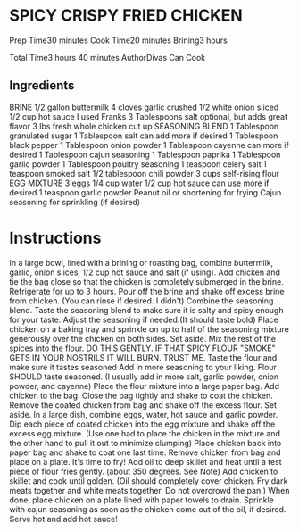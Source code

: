  # SPICY CRISPY FRIED CHICKEN
 
 Prep Time30 minutes
 Cook Time20 minutes
 Brining3 hours
 
 
 Total Time3 hours 40 minutes
 AuthorDivas Can Cook
 
## Ingredients

BRINE
1/2 gallon buttermilk
4 cloves garlic crushed
1/2 white onion sliced
1/2 cup hot sauce I used Franks
3 Tablespoons salt optional, but adds great flavor
3 lbs fresh whole chicken cut up
SEASONING BLEND
1 Tablespoon granulated sugar
1 Tablespoon salt can add more if desired
1 Tablespoon black pepper
1 Tablespoon onion powder
1 Tablespoon cayenne can more if desired
1 Tablespoon cajun seasoning
1 Tablespoon paprika
1 Tablespoon garlic powder
1 Tablespoon poultry seasoning
1 teaspoon celery salt
1 teaspoon smoked salt
1/2 tablespoon chili powder
3 cups self-rising flour
EGG MIXTURE
3 eggs
1/4 cup water
1/2 cup hot sauce can use more if desired
1 teaspoon garlic powder
Peanut oil or shortening for frying
Cajun seasoning for sprinkling (if desired)

# Instructions

In a large bowl, lined with a brining or roasting bag, combine buttermilk, garlic, onion slices, 1/2 cup hot sauce and salt (if using).
Add chicken and tie the bag close so that the chicken is completely submerged in the brine.
Refrigerate for up to 3 hours.
Pour off the brine and shake off excess brine from chicken. (You can rinse if desired. I didn't)
Combine the seasoning blend.
Taste the seasoning blend to make sure it is salty and spicy enough for your taste. Adjust the seasoning if needed.(It should taste bold)
Place chicken on a baking tray and sprinkle on up to half of the seasoning mixture generously over the chicken on both sides. Set aside.
Mix the rest of the spices into the flour. DO THIS GENTLY. IF THAT SPICY FLOUR "SMOKE" GETS IN YOUR NOSTRILS IT WILL BURN. TRUST ME. Taste the flour and make sure it tastes seasoned Add in more seasoning to your liking. Flour SHOULD taste seasoned. (I usually add in more salt, garlic powder, onion powder, and cayenne)
Place the flour mixture into a large paper bag.
Add chicken to the bag.
Close the bag tightly and shake to coat the chicken.
Remove the coated chicken from bag and shake off the excess flour. Set aside.
In a large dish, combine eggs, water, hot sauce and garlic powder.
Dip each piece of coated chicken into the egg mixture and shake off the excess egg mixture. (Use one had to place the chicken in the mixture and the other hand to pull it out to minimize clumping)
Place chicken back into paper bag and shake to coat one last time.
Remove chicken from bag and place on a plate. It's time to fry!
Add oil to deep skillet and heat until a test piece of flour fries gently. (about 350 degrees. See Note)
Add chicken to skillet and cook until golden. (Oil should completely cover chicken. Fry dark meats together and white meats together. Do not overcrowd the pan.)
When done, place chicken on a plate lined with paper towels to drain.
Sprinkle with cajun seasoning as soon as the chicken come out of the oil, if desired.
Serve hot and add hot sauce!